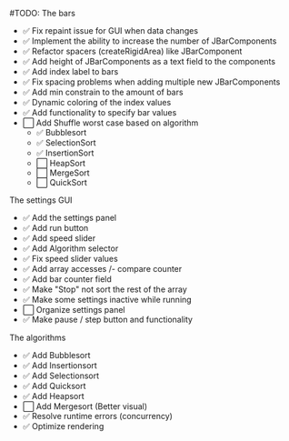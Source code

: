 #TODO:
The bars
- ✅ Fix repaint issue for GUI when data changes
- ✅ Implement the ability to increase the number of JBarComponents
- ✅ Refactor spacers (createRigidArea) like JBarComponent
- ✅ Add height of JBarComponents as a text field to the components
- ✅ Add index label to bars
- ✅ Fix spacing problems when adding multiple new JBarComponents
- ✅ Add min constrain to the amount of bars
- ✅ Dynamic coloring of the index values
- ✅ Add functionality to specify bar values
- ⬜ Add Shuffle worst case based on algorithm
    - ✅ Bubblesort
    - ✅ SelectionSort
    - ✅ InsertionSort
    - ⬜ HeapSort
    - ⬜ MergeSort
    - ⬜ QuickSort

The settings GUI
- ✅ Add the settings panel
- ✅ Add run button
- ✅ Add speed slider
- ✅ Add Algorithm selector
- ✅ Fix speed slider values
- ✅ Add array accesses /- compare counter
- ✅ Add bar counter field
- ✅ Make "Stop" not sort the rest of the array
- ✅ Make some settings inactive while running
- ⬜ Organize settings panel
- ✅ Make pause / step button and functionality

The algorithms
- ✅ Add Bubblesort
- ✅ Add Insertionsort
- ✅ Add Selectionsort 
- ✅ Add Quicksort
- ✅ Add Heapsort
- ⬜ Add Mergesort (Better visual)
- ✅ Resolve runtime errors (concurrency)
- ✅ Optimize rendering